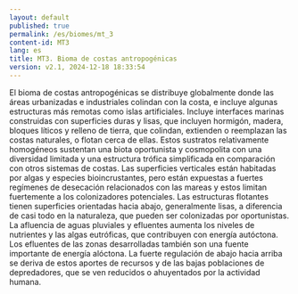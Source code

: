 ```yaml
---
layout: default
published: true
permalink: /es/biomes/mt_3
content-id: MT3
lang: es
title: MT3. Bioma de costas antropogénicas
version: v2.1, 2024-12-18 18:33:54
---
```


El bioma de costas antropogénicas se distribuye globalmente donde las áreas urbanizadas e industriales colindan con la costa, e incluye algunas estructuras más remotas como islas artificiales. Incluye interfaces marinas construidas con superficies duras y lisas, que incluyen hormigón, madera, bloques líticos y relleno de tierra, que colindan, extienden o reemplazan las costas naturales, o flotan cerca de ellas.
Estos sustratos relativamente homogéneos sustentan una biota oportunista y cosmopolita con una diversidad limitada y una estructura trófica simplificada en comparación con otros sistemas de costas. Las superficies verticales están habitadas por algas y especies bioincrustantes, pero están expuestas a fuertes regímenes de desecación relacionados con las mareas y estos limitan fuertemente a los colonizadores potenciales. Las estructuras flotantes tienen superficies orientadas hacia abajo, generalmente lisas, a diferencia de casi todo en la naturaleza, que pueden ser colonizadas por oportunistas.
La afluencia de aguas pluviales y efluentes aumenta los niveles de nutrientes y las algas eutróficas, que contribuyen con energía autóctona. Los efluentes de las zonas desarrolladas también son una fuente importante de energía alóctona. La fuerte regulación de abajo hacia arriba se deriva de estos aportes de recursos y de las bajas poblaciones de depredadores, que se ven reducidos o ahuyentados por la actividad humana.
